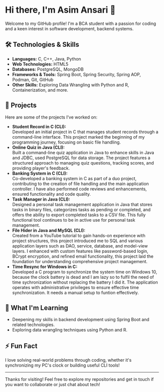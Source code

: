 # Hi there, I'm Asim Ansari 👋

Welcome to my GitHub profile! I'm a BCA student with a passion for coding and a keen interest in software development, backend systems.

## 🛠️ Technologies & Skills

- **Languages:** C, C++, Java, Python
- **Web Technologies:** HTML5
- **Databases:** PostgreSQL, MongoDB
- **Frameworks & Tools:** Spring Boot, Spring Security, Spring AOP, Podman, Git, GitHub
- **Other Skills:** Exploring Data Wrangling with Python and R, Containerization, and more.

## 🚀 Projects

Here are some of the projects I've worked on:

- **Student Record in C (CLI):**  
  Developed an initial project in C that manages student records through a command-line interface. This project marked the beginning of my programming journey, focusing on basic file handling.
- **Online Quiz in Java (CLI):**  
  Built a command-line quiz application in Java to enhance skills in Java and JDBC, used PostgreSQL for data storage. The project features a structured approach to managing quiz questions, tracking scores, and providing player's feedback.
- **Banking System in C (CLI):**  
  Co-developed a banking system in C as part of a duo project, contributing to the creation of file handling and the main application controller. I have also performed code reviews and enhancements, ensured functionality and code quality.
- **Task Manager in Java (CLI):**  
  Designed a personal task management application in Java that stores tasks in binary files, categorizes tasks as pending or completed, and offers the ability to export completed tasks to a CSV file. This fully functional tool continues to be in active use for personal task management.
- **File Hider in Java and MySQL (CLI):**  
  Created from a YouTube tutorial to gain hands-on experience with project structures, this project introduced me to SQL and various application layers such as DAO, service, database, and model-view layers. I enhanced with custom features like password-based login, BCrypt encryption, and refined email functionality, this project laid the foundation for understanding comprehensive project management.
- **Time Resync for Windows in C:**  
  Developed a C program to synchronize the system time on Windows 10, because the clock battery is dead and I am lazy so to fulfil the need of time sychronization without replacing the battery I did it. The application operates with administrative privileges to ensure effective time synchronization. It needs a manual setup to funtion effectively.

  
## 🌱 What I'm Learning

- Deepening my skills in backend development using Spring Boot and related technologies.
- Exploring data wrangling techniques using Python and R.

<!---## 📫 Connect with Me

- [LinkedIn]--->

## ⚡ Fun Fact

I love solving real-world problems through coding, whether it's synchronizing my PC's clock or building useful CLI tools!

---

Thanks for visiting! Feel free to explore my repositories and get in touch if you want to collaborate or just chat about tech!
